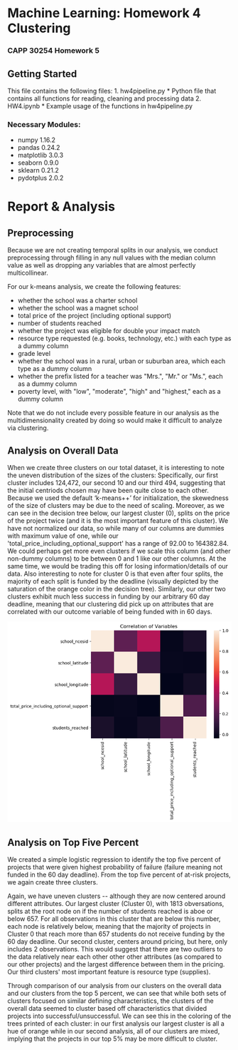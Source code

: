 # Machine Learning: Homework 4 Clustering
### CAPP 30254 Homework 5

## Getting Started

This file contains the following files:
	1. hw4pipeline.py
	* Python file that contains all functions for reading, cleaning and processing data
	2. HW4.ipynb
	* Example usage of the functions in hw4pipeline.py

### Necessary Modules:
* numpy 1.16.2
* pandas 0.24.2
* matplotlib 3.0.3
* seaborn 0.9.0
* sklearn 0.21.2
* pydotplus 2.0.2

# Report & Analysis

## Preprocessing

Because we are not creating temporal splits in our analysis, we conduct preprocessing through filling in any null values with the median column value as well as dropping any variables that are almost perfectly multicollinear.

For our k-means analysis, we create the following features:

* whether the school was a charter school 
* whether the school was a magnet school
* total price of the project (including optional support)
* number of students reached
* whether the project was eligible for double your impact match
* resource type requested (e.g. books, technology, etc.) with each type as a dummy column
* grade level
* whether the school was in a rural, urban or suburban area, which each type as a dummy column
* whether the prefix listed for a teacher was "Mrs.", "Mr." or "Ms.", each as a dummy column
* poverty level, with "low", "moderate", "high" and "highest," each as a dummy column

Note that we do not include every possible feature in our analysis as the multidimensionality created by doing so would make it difficult to analyze via clustering.

## Analysis on Overall Data

When we create three clusters on our total dataset, it is interesting to note the uneven distribution of the sizes of the clusters: Specifically, our first cluster includes 124,472, our second 10 and our third 494, suggesting that the initial centriods chosen may have been quite close to each other. Because we used the default ‘k-means++’ for initialization, the skewedness of the size of clusters may be due to the need of scaling. Moreover, as we can see in the decision tree below, our largest cluster (0), splits on the price of the project twice (and it is the most important feature of this cluster). We have not normalized our data, so while many of our columns are dummies with maximum value of one, while our 'total_price_including_optional_support' has a range of 92.00 to 164382.84. We could perhaps get more even clusters if we scale this column (and other non-dummy columns) to be between 0 and 1 like our other columns. At the same time, we would be trading this off for losing information/details of our data. Also interesting to note for cluster 0 is that even after four splits, the majority of each split is funded by the deadline (visually depicted by the saturation of the orange color in the decision tree). Similarly, our other two clusters exhibit much less success in funding by our arbitrary 60 day deadline, meaning that our clustering did pick up on attributes that are correlated with our outcome variable of being funded with in 60 days.

 ![alt text](https://raw.githubusercontent.com/katykoenig/machine-learning-for-public-policy/master/hw5/correlations.png)


## Analysis on Top Five Percent

We created a simple logistic regression to identify the top five percent of projects that were given highest probability of failure (failure meaning not funded in the 60 day deadline). From the top five percent of at-risk projects, we again create three clusters. 

Again, we have uneven clusters -- although they are now centered around different attributes. Our largest cluster (Cluster 0), with 1813 obversations, splits at the root node on if the number of students reached is aboe or below 657. For all observations in this cluster that are below this number, each node is relatively below, meaning that the majority of projects in Cluster 0 that reach more than 657 students do not receive funding by the 60 day deadline. Our second cluster, centers around pricing, but here, only includes 2 observations. This would suggest that there are two outliers to the data relatively near each other other other attributes (as compared to our other projects) and the largest difference between them in the pricing. Our third clusters' most important feature is resource type (supplies).

Through comparison of our analysis from our clusters on the overall data and our clusters from the top 5 percent, we can see that while both sets of clusters focused on similar defining characteristics, the clusters of the overall data seemed to cluster based off characteristics that divided projects into successful/unsuccessful. We can see this in the coloring of the trees printed of each cluster: in our first analysis our largest cluster is all a hue of orange while in our second analysis, all of our clusters are mixed, implying that the projects in our top 5% may be more difficult to cluster.

